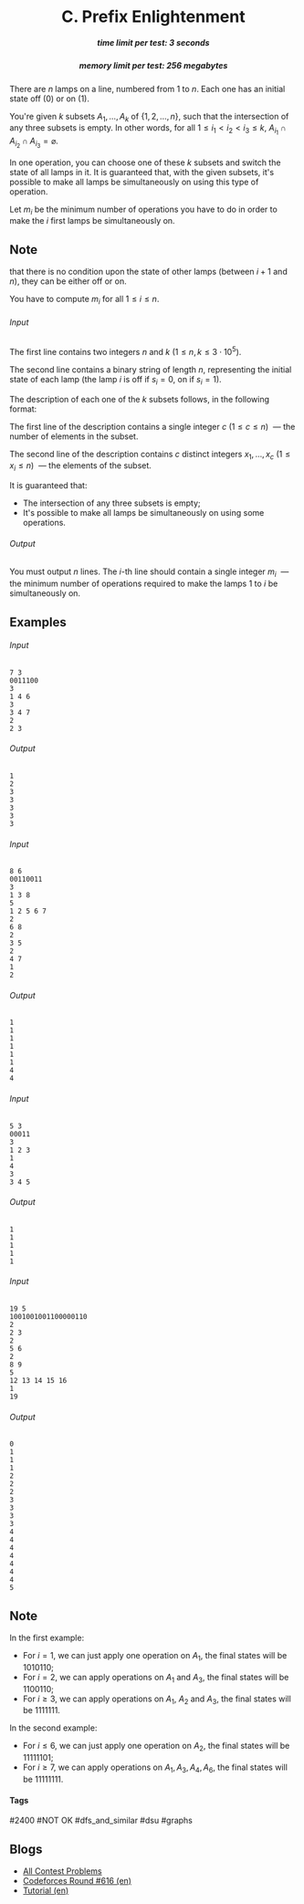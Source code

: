 <h1 style='text-align: center;'> C. Prefix Enlightenment</h1>

<h5 style='text-align: center;'>time limit per test: 3 seconds</h5>
<h5 style='text-align: center;'>memory limit per test: 256 megabytes</h5>

There are $n$ lamps on a line, numbered from $1$ to $n$. Each one has an initial state off ($0$) or on ($1$).

You're given $k$ subsets $A_1, \ldots, A_k$ of $\{1, 2, \dots, n\}$, such that the intersection of any three subsets is empty. In other words, for all $1 \le i_1 < i_2 < i_3 \le k$, $A_{i_1} \cap A_{i_2} \cap A_{i_3} = \varnothing$.

In one operation, you can choose one of these $k$ subsets and switch the state of all lamps in it. It is guaranteed that, with the given subsets, it's possible to make all lamps be simultaneously on using this type of operation.

Let $m_i$ be the minimum number of operations you have to do in order to make the $i$ first lamps be simultaneously on. 
## Note

 that there is no condition upon the state of other lamps (between $i+1$ and $n$), they can be either off or on.

You have to compute $m_i$ for all $1 \le i \le n$.

###### Input

The first line contains two integers $n$ and $k$ ($1 \le n, k \le 3 \cdot 10^5$).

The second line contains a binary string of length $n$, representing the initial state of each lamp (the lamp $i$ is off if $s_i = 0$, on if $s_i = 1$).

The description of each one of the $k$ subsets follows, in the following format:

The first line of the description contains a single integer $c$ ($1 \le c \le n$)  — the number of elements in the subset.

The second line of the description contains $c$ distinct integers $x_1, \ldots, x_c$ ($1 \le x_i \le n$)  — the elements of the subset.

It is guaranteed that: 

* The intersection of any three subsets is empty;
* It's possible to make all lamps be simultaneously on using some operations.
###### Output

You must output $n$ lines. The $i$-th line should contain a single integer $m_i$  — the minimum number of operations required to make the lamps $1$ to $i$ be simultaneously on.

## Examples

###### Input


```text
7 3
0011100
3
1 4 6
3
3 4 7
2
2 3
```
###### Output


```text
1
2
3
3
3
3
3
```
###### Input


```text
8 6
00110011
3
1 3 8
5
1 2 5 6 7
2
6 8
2
3 5
2
4 7
1
2
```
###### Output


```text
1
1
1
1
1
1
4
4
```
###### Input


```text
5 3
00011
3
1 2 3
1
4
3
3 4 5
```
###### Output


```text
1
1
1
1
1
```
###### Input


```text
19 5
1001001001100000110
2
2 3
2
5 6
2
8 9
5
12 13 14 15 16
1
19
```
###### Output


```text
0
1
1
1
2
2
2
3
3
3
3
4
4
4
4
4
4
4
5
```
## Note

In the first example: 

* For $i = 1$, we can just apply one operation on $A_1$, the final states will be $1010110$;
* For $i = 2$, we can apply operations on $A_1$ and $A_3$, the final states will be $1100110$;
* For $i \ge 3$, we can apply operations on $A_1$, $A_2$ and $A_3$, the final states will be $1111111$.

In the second example: 

* For $i \le 6$, we can just apply one operation on $A_2$, the final states will be $11111101$;
* For $i \ge 7$, we can apply operations on $A_1, A_3, A_4, A_6$, the final states will be $11111111$.


#### Tags 

#2400 #NOT OK #dfs_and_similar #dsu #graphs 

## Blogs
- [All Contest Problems](../Codeforces_Round_616_(Div._1).md)
- [Codeforces Round #616 (en)](../blogs/Codeforces_Round_616_(en).md)
- [Tutorial (en)](../blogs/Tutorial_(en).md)
